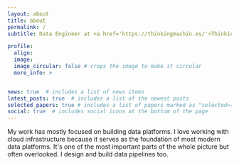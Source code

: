 ```yaml
---
layout: about
title: about
permalink: /
subtitle: Data Engineer at <a href='https://thinkingmachin.es/'>Thinking Machines Data Science</a>

profile:
  align: 
  image:
  image_circular: false # crops the image to make it circular
  more_info: >


news: true  # includes a list of news items
latest_posts: true  # includes a list of the newest posts
selected_papers: true # includes a list of papers marked as "selected={true}"
social: true  # includes social icons at the bottom of the page
---
```


My work has mostly focused on building data platforms. I love working with cloud infrastructure because it serves as the foundation of most modern data platforms. It's one of the most important parts of the whole picture but often overlooked. I design and build data pipelines too.